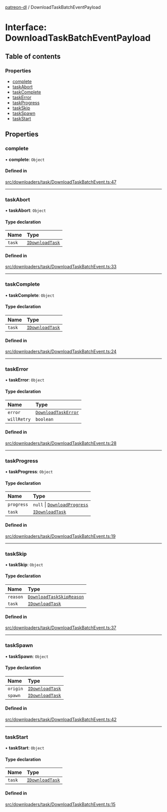 [patreon-dl](../README.md) / DownloadTaskBatchEventPayload

# Interface: DownloadTaskBatchEventPayload

## Table of contents

### Properties

- [complete](DownloadTaskBatchEventPayload.md#complete)
- [taskAbort](DownloadTaskBatchEventPayload.md#taskabort)
- [taskComplete](DownloadTaskBatchEventPayload.md#taskcomplete)
- [taskError](DownloadTaskBatchEventPayload.md#taskerror)
- [taskProgress](DownloadTaskBatchEventPayload.md#taskprogress)
- [taskSkip](DownloadTaskBatchEventPayload.md#taskskip)
- [taskSpawn](DownloadTaskBatchEventPayload.md#taskspawn)
- [taskStart](DownloadTaskBatchEventPayload.md#taskstart)

## Properties

### complete

• **complete**: `Object`

#### Defined in

[src/downloaders/task/DownloadTaskBatchEvent.ts:47](https://github.com/patrickkfkan/patreon-dl/blob/e9fb122/src/downloaders/task/DownloadTaskBatchEvent.ts#L47)

___

### taskAbort

• **taskAbort**: `Object`

#### Type declaration

| Name | Type |
| :------ | :------ |
| `task` | [`IDownloadTask`](IDownloadTask.md) |

#### Defined in

[src/downloaders/task/DownloadTaskBatchEvent.ts:33](https://github.com/patrickkfkan/patreon-dl/blob/e9fb122/src/downloaders/task/DownloadTaskBatchEvent.ts#L33)

___

### taskComplete

• **taskComplete**: `Object`

#### Type declaration

| Name | Type |
| :------ | :------ |
| `task` | [`IDownloadTask`](IDownloadTask.md) |

#### Defined in

[src/downloaders/task/DownloadTaskBatchEvent.ts:24](https://github.com/patrickkfkan/patreon-dl/blob/e9fb122/src/downloaders/task/DownloadTaskBatchEvent.ts#L24)

___

### taskError

• **taskError**: `Object`

#### Type declaration

| Name | Type |
| :------ | :------ |
| `error` | [`DownloadTaskError`](../classes/DownloadTaskError.md) |
| `willRetry` | `boolean` |

#### Defined in

[src/downloaders/task/DownloadTaskBatchEvent.ts:28](https://github.com/patrickkfkan/patreon-dl/blob/e9fb122/src/downloaders/task/DownloadTaskBatchEvent.ts#L28)

___

### taskProgress

• **taskProgress**: `Object`

#### Type declaration

| Name | Type |
| :------ | :------ |
| `progress` | ``null`` \| [`DownloadProgress`](DownloadProgress.md) |
| `task` | [`IDownloadTask`](IDownloadTask.md) |

#### Defined in

[src/downloaders/task/DownloadTaskBatchEvent.ts:19](https://github.com/patrickkfkan/patreon-dl/blob/e9fb122/src/downloaders/task/DownloadTaskBatchEvent.ts#L19)

___

### taskSkip

• **taskSkip**: `Object`

#### Type declaration

| Name | Type |
| :------ | :------ |
| `reason` | [`DownloadTaskSkipReason`](../README.md#downloadtaskskipreason) |
| `task` | [`IDownloadTask`](IDownloadTask.md) |

#### Defined in

[src/downloaders/task/DownloadTaskBatchEvent.ts:37](https://github.com/patrickkfkan/patreon-dl/blob/e9fb122/src/downloaders/task/DownloadTaskBatchEvent.ts#L37)

___

### taskSpawn

• **taskSpawn**: `Object`

#### Type declaration

| Name | Type |
| :------ | :------ |
| `origin` | [`IDownloadTask`](IDownloadTask.md) |
| `spawn` | [`IDownloadTask`](IDownloadTask.md) |

#### Defined in

[src/downloaders/task/DownloadTaskBatchEvent.ts:42](https://github.com/patrickkfkan/patreon-dl/blob/e9fb122/src/downloaders/task/DownloadTaskBatchEvent.ts#L42)

___

### taskStart

• **taskStart**: `Object`

#### Type declaration

| Name | Type |
| :------ | :------ |
| `task` | [`IDownloadTask`](IDownloadTask.md) |

#### Defined in

[src/downloaders/task/DownloadTaskBatchEvent.ts:15](https://github.com/patrickkfkan/patreon-dl/blob/e9fb122/src/downloaders/task/DownloadTaskBatchEvent.ts#L15)
